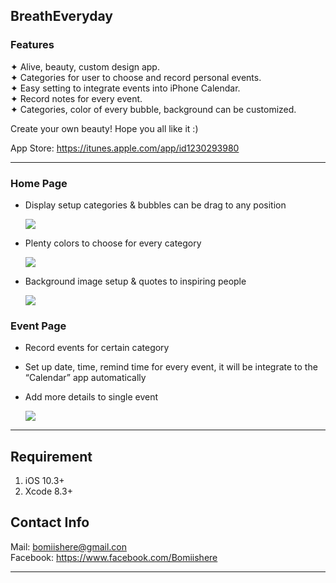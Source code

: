 ## BreathEveryday
### Features
✦  Alive, beauty, custom design app.  
✦  Categories for user to choose and record personal events.  
✦  Easy setting to integrate events into iPhone Calendar.   
✦  Record notes for every event.   
✦  Categories, color of every bubble, background can be customized.    
  
Create your own beauty! Hope you all like it :)  
  
App Store: https://itunes.apple.com/app/id1230293980  
***
### Home Page
* Display setup categories & bubbles can be drag to any position  
    
  ![](http://i.imgur.com/xEXSs1h.gif)  
  
  
  
* Plenty colors to choose for every category  
  
  ![](http://i.imgur.com/rDHz4Az.gif)

  
* Background image setup & quotes to inspiring people  
  
  ![](http://i.imgur.com/xnF0e13.gif)
  
### Event Page
* Record events for certain category  
* Set up date, time, remind time for every event, it will be integrate to the “Calendar” app automatically  
* Add more details to single event  
  
  ![](http://i.imgur.com/Zi9JvxH.gif)
***
## Requirement
1. iOS 10.3+
2. Xcode 8.3+  

## Contact Info
Mail: bomiishere@gmail.con  
Facebook: https://www.facebook.com/Bomiishere

***



